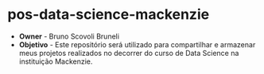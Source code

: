 # pos-data-science-mackenzie

* **Owner** - Bruno Scovoli Bruneli
* **Objetivo** - Este repositório será utilizado para compartilhar e armazenar meus projetos realizados no decorrer do curso de Data Science na instituição Mackenzie.

